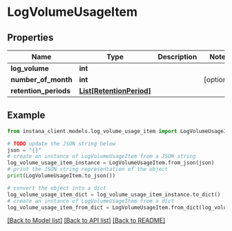 # LogVolumeUsageItem


## Properties

Name | Type | Description | Notes
------------ | ------------- | ------------- | -------------
**log_volume** | **int** |  | 
**number_of_month** | **int** |  | [optional] 
**retention_periods** | [**List[RetentionPeriod]**](RetentionPeriod.md) |  | 

## Example

```python
from instana_client.models.log_volume_usage_item import LogVolumeUsageItem

# TODO update the JSON string below
json = "{}"
# create an instance of LogVolumeUsageItem from a JSON string
log_volume_usage_item_instance = LogVolumeUsageItem.from_json(json)
# print the JSON string representation of the object
print(LogVolumeUsageItem.to_json())

# convert the object into a dict
log_volume_usage_item_dict = log_volume_usage_item_instance.to_dict()
# create an instance of LogVolumeUsageItem from a dict
log_volume_usage_item_from_dict = LogVolumeUsageItem.from_dict(log_volume_usage_item_dict)
```
[[Back to Model list]](../README.md#documentation-for-models) [[Back to API list]](../README.md#documentation-for-api-endpoints) [[Back to README]](../README.md)


